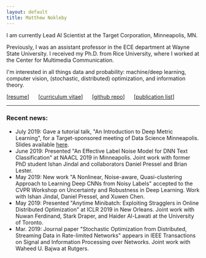 ```yaml
---
layout: default
title: Matthew Nokleby
---
```


I am currently Lead AI Scientist at the Target Corporation, Minneapolis, MN.

Previously, I was an assistant professor in the ECE department at Wayne State University. I received my Ph.D. from Rice University, where I worked at the Center for Multimedia Communication.

I'm interested in all things data and probability: machine/deep learning, computer vision, (stochastic, distributed) optimization, and information theory.

[[resume](resume.pdf)] &nbsp;&nbsp;&nbsp;&nbsp; [[curriculum vitae](cv.pdf)] &nbsp;&nbsp;&nbsp;&nbsp; [[github repo](https://github.com/docnok)] &nbsp;&nbsp;&nbsp;&nbsp; [[publication list](publications.html)]

---

### Recent news:
- July 2019: Gave a tutorial talk, "An Introduction to Deep Metric Learning", for a Target-sponsored meeting of Data Science Minneapolis. Slides available [here](talks/dsm-jul-2019/#).
- June 2019: Presented "An Effective Label Noise Model for DNN Text Classification" at NAACL 2019 in Minneapolis. Joint work with former PhD student Ishan Jindal and collaborators Daniel Pressel and Brian Lester.
- May 2019: New work "A Nonlinear, Noise-aware, Quasi-clustering Approach to Learning Deep CNNs from Noisy Labels" accepted to the CVPR Workshop on Uncertainty and Robustness in Deep Learning. Work with Ishan Jindal, Daniel Pressel, and Xuwen Chen.
- May 2019: Presented "Anytime Minibatch: Exploiting Stragglers in Online Distributed Optimization" at ICLR 2019 in New Orleans. Joint work with Nuwan Ferdinand, Stark Draper, and Haider Al-Lawati at the University of Toronto.
- Mar. 2019: Journal paper "Stochastic Optimization from Distributed, Streaming Data in Rate-limited Networks" appears in IEEE Transactions on Signal and Information Processing over Networks. Joint work with Waheed U. Bajwa at Rutgers.
